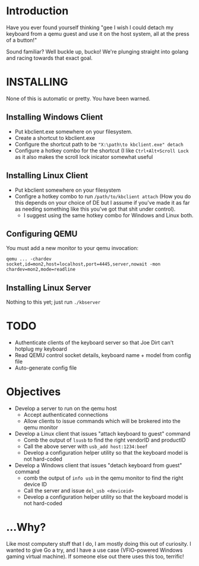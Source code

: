 # Introduction

Have you ever found yourself thinking "gee I wish I could detach my keyboard
from a qemu guest and use it on the host system, all at the press of a button!"

Sound familiar? Well buckle up, bucko! We're plunging straight into golang and racing towards that exact goal.

# INSTALLING

None of this is automatic or pretty. You have been warned.

## Installing Windows Client 
* Put kbclient.exe somewhere on your filesystem. 
* Create a shortcut to kbclient.exe
* Configure the shortcut path to be `"X:\path\to kbclient.exe" detach`
* Configure a hotkey combo for the shortcut (I like `Ctrl+Alt+Scroll Lock` as it also makes the scroll lock inicator somewhat useful 

## Installing Linux Client
* Put kbclient somewhere on your filesystem
* Configre a hotkey combo to run `/path/to/kbclient attach` (How you do this depends on your choice of DE but I assume if you've made it as far as needing something like this you've got that shit under control).
    * I suggest using the same hotkey combo for Windows and Linux both.

## Configuring QEMU
You must add a new monitor to your qemu invocation:

`qemu ... -chardev socket,id=mon2,host=localhost,port=4445,server,nowait -mon chardev=mon2,mode=readline`

## Installing Linux Server

Nothing to this yet; just run `./kbserver`

# TODO

* Authenticate clients of the keyboard server so that Joe Dirt can't hotplug my keyboard
* Read QEMU control socket details, keyboard name + model from config file
* Auto-generate config file

# Objectives

* Develop a server to run on the qemu host
    * Accept authenticated connections
    * Allow clients to issue commands which will be brokered into the qemu monitor
* Develop a Linux client that issues "attach keyboard to guest" command
    * Comb the output of `lsusb` to find the right vendorID and productID
    * Call the above server with `usb_add host:1234:beef`
    * Develop a configuration helper utility so that the keyboard model is not hard-coded
* Develop a Windows client that issues "detach keyboard from guest" command
    * comb the output of `info usb` in the qemu monitor to find the right device ID
    * Call the server and issue `del_usb <deviceid>`
    * Develop a configuration helper utility so that the keyboard model is not hard-coded

# ...Why?

Like most computery stuff that I do, I am mostly doing this out of curiosity. I
wanted to give Go a try, and I have a use case (VFIO-powered Windows gaming
virtual machine). If someone else out there uses this too, terrific!
